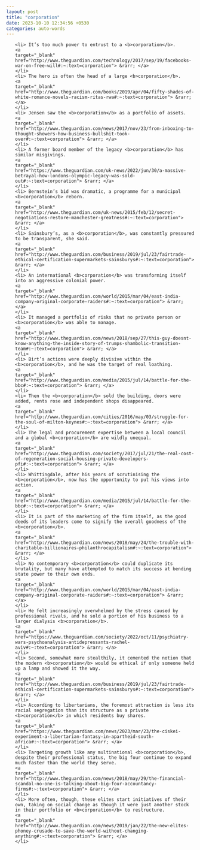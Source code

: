 ```yaml
---
layout: post
title: "corporation"
date: 2023-10-10 12:34:56 +0530
categories: auto-words
---
```

<ol>

    <li> It’s too much power to entrust to a <b>corporation</b>.
    <a 
    target="_blank" 
    href="http://www.theguardian.com/technology/2017/sep/19/facebooks-war-on-free-will#:~:text=corporation"> &rarr; </a>
    </li>
    <li> The hero is often the head of a large <b>corporation</b>.
    <a 
    target="_blank" 
    href="http://www.theguardian.com/books/2019/apr/04/fifty-shades-of-white-romance-novels-racism-ritas-rwa#:~:text=corporation"> &rarr; </a>
    </li>
    <li> Jensen saw the <b>corporation</b> as a portfolio of assets.
    <a 
    target="_blank" 
    href="http://www.theguardian.com/news/2017/nov/23/from-inboxing-to-thought-showers-how-business-bullshit-took-over#:~:text=corporation"> &rarr; </a>
    </li>
    <li> A former board member of the legacy <b>corporation</b> has similar misgivings.
    <a 
    target="_blank" 
    href="https://www.theguardian.com/uk-news/2022/jun/30/a-massive-betrayal-how-londons-olympic-legacy-was-sold-out#:~:text=corporation"> &rarr; </a>
    </li>
    <li> Bernstein’s bid was dramatic, a programme for a municipal <b>corporation</b> reborn.
    <a 
    target="_blank" 
    href="http://www.theguardian.com/uk-news/2015/feb/12/secret-negotiations-restore-manchester-greatness#:~:text=corporation"> &rarr; </a>
    </li>
    <li> Sainsbury’s, as a <b>corporation</b>, was constantly pressured to be transparent, she said.
    <a 
    target="_blank" 
    href="http://www.theguardian.com/business/2019/jul/23/fairtrade-ethical-certification-supermarkets-sainsburys#:~:text=corporation"> &rarr; </a>
    </li>
    <li> An international <b>corporation</b> was transforming itself into an aggressive colonial power.
    <a 
    target="_blank" 
    href="http://www.theguardian.com/world/2015/mar/04/east-india-company-original-corporate-raiders#:~:text=corporation"> &rarr; </a>
    </li>
    <li> It managed a portfolio of risks that no private person or <b>corporation</b> was able to manage.
    <a 
    target="_blank" 
    href="http://www.theguardian.com/news/2018/sep/27/this-guy-doesnt-know-anything-the-inside-story-of-trumps-shambolic-transition-team#:~:text=corporation"> &rarr; </a>
    </li>
    <li> Birt’s actions were deeply divisive within the <b>corporation</b>, and he was the target of real loathing.
    <a 
    target="_blank" 
    href="http://www.theguardian.com/media/2015/jul/14/battle-for-the-bbc#:~:text=corporation"> &rarr; </a>
    </li>
    <li> Then the <b>corporation</b> sold the building, doors were added, rents rose and independent shops disappeared.
    <a 
    target="_blank" 
    href="http://www.theguardian.com/cities/2016/may/03/struggle-for-the-soul-of-milton-keynes#:~:text=corporation"> &rarr; </a>
    </li>
    <li> The legal and procurement expertise between a local council and a global <b>corporation</b> are wildly unequal.
    <a 
    target="_blank" 
    href="http://www.theguardian.com/society/2017/jul/21/the-real-cost-of-regeneration-social-housing-private-developers-pfi#:~:text=corporation"> &rarr; </a>
    </li>
    <li> Whittingdale, after his years of scrutinising the <b>corporation</b>, now has the opportunity to put his views into action.
    <a 
    target="_blank" 
    href="http://www.theguardian.com/media/2015/jul/14/battle-for-the-bbc#:~:text=corporation"> &rarr; </a>
    </li>
    <li> It is part of the marketing of the firm itself, as the good deeds of its leaders come to signify the overall goodness of the <b>corporation</b>.
    <a 
    target="_blank" 
    href="http://www.theguardian.com/news/2018/may/24/the-trouble-with-charitable-billionaires-philanthrocapitalism#:~:text=corporation"> &rarr; </a>
    </li>
    <li> No contemporary <b>corporation</b> could duplicate its brutality, but many have attempted to match its success at bending state power to their own ends.
    <a 
    target="_blank" 
    href="http://www.theguardian.com/world/2015/mar/04/east-india-company-original-corporate-raiders#:~:text=corporation"> &rarr; </a>
    </li>
    <li> He felt increasingly overwhelmed by the stress caused by professional rivals, and he sold a portion of his business to a larger dialysis <b>corporation</b>.
    <a 
    target="_blank" 
    href="https://www.theguardian.com/society/2022/oct/11/psychiatry-wars-psychoanalysis-antidepressants-rachel-aviv#:~:text=corporation"> &rarr; </a>
    </li>
    <li> Second, somewhat more stealthily, it cemented the notion that the modern <b>corporation</b> would be ethical if only someone held up a lamp and showed it the way.
    <a 
    target="_blank" 
    href="http://www.theguardian.com/business/2019/jul/23/fairtrade-ethical-certification-supermarkets-sainsburys#:~:text=corporation"> &rarr; </a>
    </li>
    <li> According to libertarians, the foremost attraction is less its racial segregation than its structure as a private <b>corporation</b> in which residents buy shares.
    <a 
    target="_blank" 
    href="https://www.theguardian.com/news/2023/mar/23/the-ciskei-experiment-a-libertarian-fantasy-in-apartheid-south-africa#:~:text=corporation"> &rarr; </a>
    </li>
    <li> Targeting growth like any multinational <b>corporation</b>, despite their professional status, the big four continue to expand much faster than the world they serve.
    <a 
    target="_blank" 
    href="http://www.theguardian.com/news/2018/may/29/the-financial-scandal-no-one-is-talking-about-big-four-accountancy-firms#:~:text=corporation"> &rarr; </a>
    </li>
    <li> More often, though, these elites start initiatives of their own, taking on social change as though it were just another stock in their portfolio or <b>corporation</b> to restructure.
    <a 
    target="_blank" 
    href="http://www.theguardian.com/news/2019/jan/22/the-new-elites-phoney-crusade-to-save-the-world-without-changing-anything#:~:text=corporation"> &rarr; </a>
    </li>